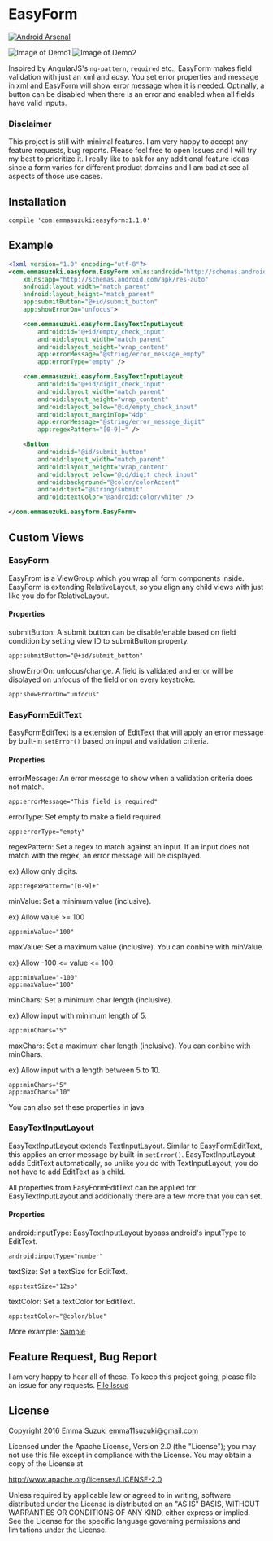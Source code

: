 # EasyForm
[![Android Arsenal](https://img.shields.io/badge/Android%20Arsenal-EasyForm-green.svg?style=true)](https://android-arsenal.com/details/1/3474)

![Image of Demo1](https://raw.githubusercontent.com/emmasuzuki/EasyForm/master/demo1.gif) 
![Image of Demo2](https://raw.githubusercontent.com/emmasuzuki/EasyForm/master/demo2.gif)

Inspired by AngularJS's `ng-pattern`, `required` etc., EasyForm makes field validation with just an xml and *easy*.
You set error properties and message in xml and EasyForm will show error message when it is needed. Optinally, a button can be disabled when there is an error and enabled when all fields have valid inputs.

### Disclaimer
This project is still with minimal features. I am very happy to accept any feature requests, bug reports. Please feel free to open Issues and I will try my best to prioritize it. I really like to ask for any additional feature ideas since a form varies for different product domains and I am bad at see all aspects of those use cases.

## Installation
```
compile 'com.emmasuzuki:easyform:1.1.0'
```

## Example
```xml
<?xml version="1.0" encoding="utf-8"?>
<com.emmasuzuki.easyform.EasyForm xmlns:android="http://schemas.android.com/apk/res/android"
    xmlns:app="http://schemas.android.com/apk/res-auto"
    android:layout_width="match_parent"
    android:layout_height="match_parent"
    app:submitButton="@+id/submit_button"
    app:showErrorOn="unfocus">

    <com.emmasuzuki.easyform.EasyTextInputLayout
        android:id="@+id/empty_check_input"
        android:layout_width="match_parent"
        android:layout_height="wrap_content"
        app:errorMessage="@string/error_message_empty"
        app:errorType="empty" />

    <com.emmasuzuki.easyform.EasyTextInputLayout
        android:id="@+id/digit_check_input"
        android:layout_width="match_parent"
        android:layout_height="wrap_content"
        android:layout_below="@id/empty_check_input"
        android:layout_marginTop="4dp"
        app:errorMessage="@string/error_message_digit"
        app:regexPattern="[0-9]+" />

    <Button
        android:id="@id/submit_button"
        android:layout_width="match_parent"
        android:layout_height="wrap_content"
        android:layout_below="@id/digit_check_input"
        android:background="@color/colorAccent"
        android:text="@string/submit"
        android:textColor="@android:color/white" />

</com.emmasuzuki.easyform.EasyForm>
```

## Custom Views
### EasyForm
EasyFrom is a ViewGroup which you wrap all form components inside. EasyForm is extending RelativeLayout, so you align any child views with just like you do for RelativeLayout.

#### Properties
submitButton: A submit button can be disable/enable based on field condition by setting view ID to submitButton property.  
```
app:submitButton="@+id/submit_button"
```
showErrorOn: unfocus/change. A field is validated and error will be displayed on unfocus of the field or on every keystroke.
```
app:showErrorOn="unfocus"
```

### EasyFormEditText
EasyFormEditText is a extension of EditText that will apply an error message by built-in `setError()` based on input and validation criteria.

#### Properties
errorMessage: An error message to show when a validation criteria does not match.
```
app:errorMessage="This field is required"
```

errorType: Set empty to make a field required.
```
app:errorType="empty"
```

regexPattern: Set a regex to match against an input. If an input does not match with the regex, an error message will be displayed.

ex) Allow only digits.
```
app:regexPattern="[0-9]+"
```

minValue: Set a minimum value (inclusive).

ex) Allow value >= 100
```
app:minValue="100"
```

maxValue: Set a maximum value (inclusive). You can conbine with minValue.

ex) Allow -100 <= value <= 100
```
app:minValue="-100"
app:maxValue="100"
```

minChars: Set a minimum char length (inclusive).

ex) Allow input with minimum length of 5.
```
app:minChars="5"
```

maxChars: Set a maximum char length (inclusive). You can conbine with minChars.

ex) Allow input with a length between 5 to 10.
```
app:minChars="5"
app:maxChars="10"
```

You can also set these properties in java.

### EasyTextInputLayout
EasyTextInputLayout extends TextInputLayout. Similar to EasyFormEditText, this applies an error message by built-in `setError()`. EasyTextInputLayout adds EditText automatically, so unlike you do with TextInputLayout, you do not have to add EditText as a child. 

All properties from EasyFormEditText can be applied for EasyTextInputLayout and additionally there are a few more that you can set.

#### Properties
android:inputType: EasyTextInputLayout bypass android's inputType to EditText. 
```
android:inputType="number"
```

textSize: Set a textSize for EditText.
```
app:textSize="12sp"
```

textColor: Set a textColor for EditText.
```
app:textColor="@color/blue"
```

More example: <a href="https://github.com/emmasuzuki/EasyForm/tree/master/sample">Sample</a>

## Feature Request, Bug Report
I am very happy to hear all of these. To keep this project going, please file an issue for any requests. <a href="https://github.com/emmasuzuki/EasyForm/issues">File Issue</a>

## License
Copyright 2016 Emma Suzuki <emma11suzuki@gmail.com>

Licensed under the Apache License, Version 2.0 (the "License");
you may not use this file except in compliance with the License.
You may obtain a copy of the License at

http://www.apache.org/licenses/LICENSE-2.0

Unless required by applicable law or agreed to in writing, software
distributed under the License is distributed on an "AS IS" BASIS,
WITHOUT WARRANTIES OR CONDITIONS OF ANY KIND, either express or implied.
See the License for the specific language governing permissions and
limitations under the License.
